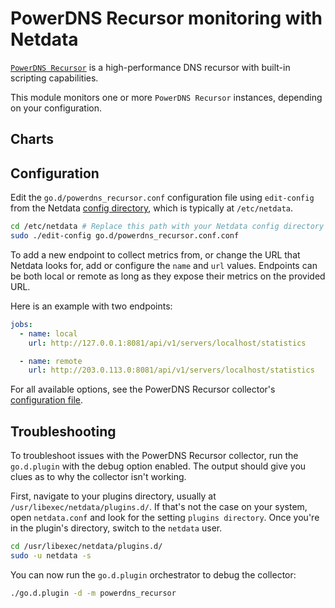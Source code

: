 <!--
title: "PowerDNS Recursor monitoring with Netdata"
custom_edit_url: https://github.com/netdata/go.d.plugin/edit/master/modules/powerdns_recursor/README.md
sidebar_label: "PowerDNS Recursor"
-->

# PowerDNS Recursor monitoring with Netdata

[`PowerDNS Recursor`](https://doc.powerdns.com/recursor/)  is a high-performance DNS recursor
with built-in scripting capabilities.

This module monitors one or more `PowerDNS Recursor` instances, depending on your configuration.


## Charts


## Configuration

Edit the `go.d/powerdns_recursor.conf` configuration file using `edit-config` from the Netdata [config
directory](https://learn.netdata.cloud/docs/configure/nodes), which is typically at `/etc/netdata`.

```bash
cd /etc/netdata # Replace this path with your Netdata config directory
sudo ./edit-config go.d/powerdns_recursor.conf.conf
```

To add a new endpoint to collect metrics from, or change the URL that Netdata looks for, add or configure the `name` and
`url` values. Endpoints can be both local or remote as long as they expose their metrics on the provided URL.

Here is an example with two endpoints:

```yaml
jobs:
  - name: local
    url: http://127.0.0.1:8081/api/v1/servers/localhost/statistics

  - name: remote
    url: http://203.0.113.0:8081/api/v1/servers/localhost/statistics
```

For all available options, see the PowerDNS Recursor collector's [configuration
file](https://github.com/netdata/go.d.plugin/blob/master/config/go.d/powerdns_recursor.conf).


## Troubleshooting

To troubleshoot issues with the PowerDNS Recursor collector, run the `go.d.plugin` with the debug option enabled.
The output should give you clues as to why the collector isn't working.

First, navigate to your plugins directory, usually at `/usr/libexec/netdata/plugins.d/`. If that's not the case on your
system, open `netdata.conf` and look for the setting `plugins directory`. Once you're in the plugin's directory, switch
to the `netdata` user.

```bash
cd /usr/libexec/netdata/plugins.d/
sudo -u netdata -s
```

You can now run the `go.d.plugin` orchestrator to debug the collector:

```bash
./go.d.plugin -d -m powerdns_recursor
```
